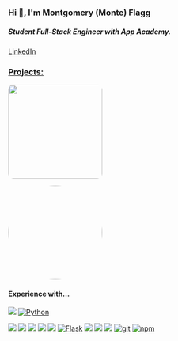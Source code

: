 
<!-- <a href="https://www.linkedin.com/in/montgomeryflagg/"><img src="linkedin_button_icon_151847.png" alt="LinkedIn" width="100" height="25" style="border:1px solid #CCC"/></a>&nbsp;
<a href="mailto:monteflagg@gmail.com?subject=GitHub"><img src="gmail_button_icon_151848.png" alt="Gmail" width="100" height="25" style="border:1px solid #CCC"/></a>&nbsp; -->

<h3>Hi 👋, I'm Montgomery (Monte) Flagg</h3>
<h5>Student Full-Stack Engineer with App Academy.</h5>
<a href="https://www.linkedin.com/in/montgomeryflagg/"> LinkedIn
  
<br/>
 
<h3>Projects:</h3>
  
<a href="https://github.com/theflaggship/stayquaint-airbnb-clone"><img src="https://i.imgur.com/OaQCbAb.jpg" width='190px' style="border-radius:10px" /></a>
<p>   </p>
<a href="https://github.com/chrisbh4/GoodTunes"><img src="https://i.imgur.com/SnMbBSX.jpg" width='190px' style="border-radius:50%" /></a>

<h4>Experience with...</h4>

<a href="https://developer.mozilla.org/en-US/docs/Web/JavaScript"><img src="https://img.shields.io/badge/-JavaScript-F7DF1E?logo=JavaScript&logoColor=333333" /></a>
<a href="https://www.python.org/"><img alt="Python" src="https://img.shields.io/badge/-Python-3776AB?style=flat-square&logo=Python&logoColor=white&" /></a>

<a href="https://www.npmjs.com/package/express"><img src="https://img.shields.io/badge/-Express.js-000000?logo=Express" /></a>
<a href="https://www.postgresql.org/"><img src="https://img.shields.io/badge/-PostgreSQL-336791?logo=PostgreSQL" /></a>
<a href="https://sequelize.org/"><img src="https://img.shields.io/badge/-Sequelize-039BE5" /></a>
<a href="https://reactjs.org/"><img src="https://img.shields.io/badge/-React-61DAFB?logo=React&logoColor=333333" /></a>
<a href="https://redux.js.org/"><img src="https://img.shields.io/badge/-Redux-764ABC?logo=Redux" /></a>
<a href="https://flask.palletsprojects.com/en/1.1.x/"><img alt="Flask" src="https://img.shields.io/badge/-Flask-000000?style=flat-square&logo=Flask&logoColor=white" /></a>
 <a href=https://www.sqlalchemy.org/><img src=https://img.shields.io/badge/-SQLAlchemy-red /></a>
<a href="https://developer.mozilla.org/en-US/docs/Web/CSS"><img src="https://img.shields.io/badge/-CSS3-1572B6?logo=CSS3" /></a>
<a href="https://developer.mozilla.org/en-US/docs/Web/HTML"><img src="https://img.shields.io/badge/-HTML5-E34F26?logo=HTML5&logoColor=ffffff" /></a>
<a href="#"><img alt="git" src="https://img.shields.io/badge/-Git-F05032?style=flat-square&logo=git&logoColor=white" /></a>
<a href="https://www.npmjs.com/"><img alt="npm" src="https://img.shields.io/badge/-NPM-CB3837?style=flat-square&logo=npm&logoColor=white" /></a>
